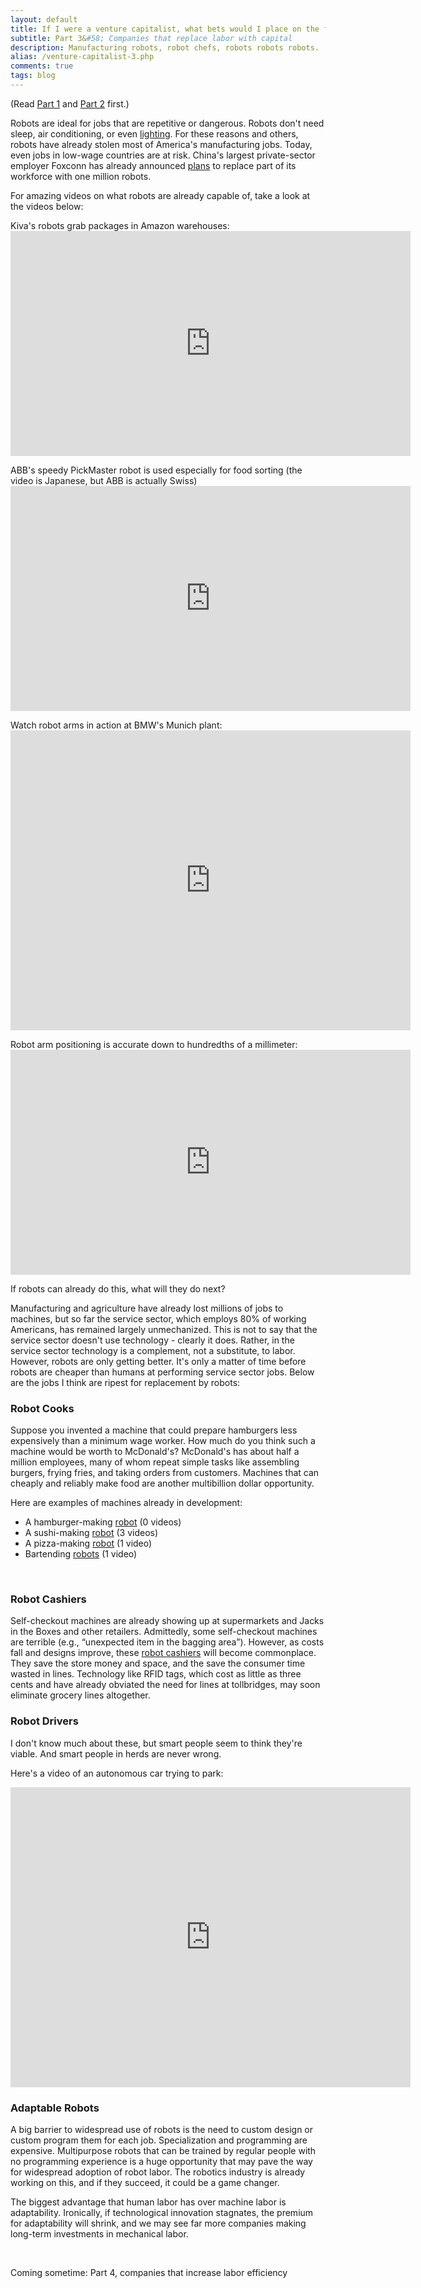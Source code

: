 ```yaml
---
layout: default
title: If I were a venture capitalist, what bets would I place on the future?
subtitle: Part 3&#58; Companies that replace labor with capital
description: Manufacturing robots, robot chefs, robots robots robots.
alias: /venture-capitalist-3.php
comments: true
tags: blog
---
```


<p>(Read <a href="/venture-capitalist-1/">Part 1</a> and <a href="/venture-capitalist-2/">Part 2</a> first.)</p> 
  
<p>Robots are ideal for jobs that are repetitive or dangerous. Robots don't need sleep, air conditioning, or even <a href="http://en.wikipedia.org/wiki/Lights_out_(manufacturing)">lighting</a>. For these reasons and others, robots have already stolen most of America's manufacturing jobs. Today, even jobs in low-wage countries are at risk. China's largest private-sector employer Foxconn has already announced <a href="http://news.xinhuanet.com/english2010/china/2011-07/30/c_131018764.htm">plans</a> to replace part of its workforce with one million robots.</p>

<p>For amazing videos on what robots are already capable of, take a look at the videos below:</p>

<p class="text-left">
Kiva's robots grab packages in Amazon warehouses:
<iframe width="640" height="360" src="http://www.youtube.com/embed/6KRjuuEVEZs#t=0m21s" frameborder="0" allowfullscreen="allowfullscreen">a</iframe>
</p>
<p class="text-left">
ABB's speedy PickMaster robot is used especially for food sorting (the video is Japanese, but ABB is actually Swiss)
<iframe width="640" height="360" src="http://www.youtube.com/embed/er9cdeX9gLc#t=0m4s" frameborder="0" allowfullscreen="allowfullscreen">a</iframe>
</p>
<p class="text-left">
Watch robot arms in action at BMW's Munich plant:
<iframe width="640" height="480" src="http://www.youtube.com/embed/iFKbpbe_9pw#t=0m11s" frameborder="0" allowfullscreen="allowfullscreen">a</iframe>
</p>
<p class="text-left">
Robot arm positioning is accurate down to hundredths of a millimeter:
<iframe width="640" height="360" src="http://www.youtube.com/embed/SOESSCXGhFo" frameborder="0" allowfullscreen="allowfullscreen">a</iframe>
</p>

<p>If robots can already do this, what will they do next?</p>

<p>Manufacturing and agriculture have already lost millions of jobs to machines, but so far the service sector, which employs 80% of working Americans, has remained largely unmechanized. This is not to say that the service sector doesn't use technology - clearly it does. Rather, in the service sector technology is a complement, not a substitute, to labor. However, robots are only getting better. It's only a matter of time before robots are cheaper than humans at performing service sector jobs. Below are the jobs I think are ripest for replacement by robots:</p>

<h3>Robot Cooks</h3>

<p>Suppose you invented a machine that could prepare hamburgers less expensively than a minimum wage worker. How much do you think such a machine would be worth to McDonald's? McDonald's has about half a million employees, many of whom repeat simple tasks like assembling burgers, frying fries, and taking orders from customers. Machines that can cheaply and reliably make food are another multibillion dollar opportunity.</p>

<p>Here are examples of machines already in development:</p>

<ul>
<li>A hamburger-making <a href="http://momentummachines.com/">robot</a> (0 videos)</li>
<li>A sushi-making <a href="http://www.huffingtonpost.com/2012/04/09/sushi-bot-sushi-robot_n_1408975.html">robot</a> (3 videos)</li>
<li>A pizza-making <a href="http://www.youtube.com/watch?feature=player_embedded&amp;v=j7_lxiU8eLM#">robot</a> (1 video)</li>
<li>Bartending <a href="http://www.youtube.com/watch?feature=player_embedded&amp;v=7KRxHKaR2jo#">robots</a> (1 video)</li>
</ul>

<br />

<h3>Robot Cashiers</h3>

<p>Self-checkout machines are already showing up at supermarkets and Jacks in the Boxes and other retailers. Admittedly, some self-checkout machines are terrible (e.g., &ldquo;unexpected item in the bagging area&rdquo;). However, as costs fall and designs improve, these <a href="http://www.youtube.com/watch?v=AhkP0RWQ68w">robot cashiers</a> will become commonplace. They save the store money and space, and the save the consumer time wasted in lines. Technology like RFID tags, which cost as little as three cents and have already obviated the need for lines at tollbridges, may soon eliminate grocery lines altogether.</p>

<h3>Robot Drivers</h3>

<p>I don't know much about these, but smart people seem to think they're viable. And smart people in herds are never wrong.</p>


<p>Here's a video of an autonomous car trying to park:</p>
<p><iframe width="640" height="480" src="http://www.youtube.com/embed/RY93kr8PaC4" frameborder="0" allowfullscreen="allowfullscreen">a</iframe></p>






<h3>Adaptable Robots</h3>

<p>A big barrier to widespread use of robots is the need to custom design or custom program them for each job. Specialization and programming are expensive. Multipurpose robots that can be trained by regular people with no programming experience is a huge opportunity that may pave the way for widespread adoption of robot labor. The robotics industry is already working on this, and if they succeed, it could be a game changer.</p>

<p>The biggest advantage that human labor has over machine labor is adaptability. Ironically, if technological innovation stagnates, the premium for adaptability will shrink, and we may see far more companies making long-term investments in mechanical labor.</p>



<br />

<p>Coming sometime: Part 4, companies that increase labor efficiency</p>
